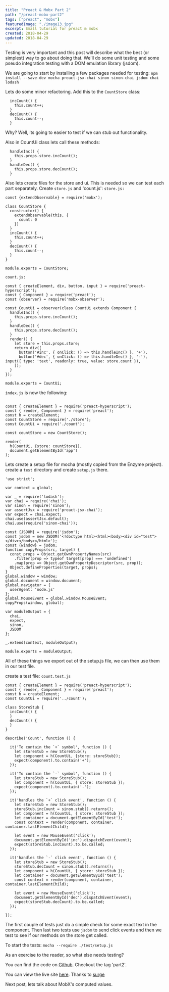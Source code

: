 ```yaml
---
title: "Preact & Mobx Part 2"
path: "/preact-mobx-part2"
tags: ["preact", "mobx"]
featuredImage: "./image13.jpg"
excerpt: Small tutorial for preact & mobx
created: 2018-04-29
updated: 2018-04-29
---
```


Testing is very important and this post will describe what the best (or simplest) way to go about doing that.  We'll do some unit testing and some pseudo integration testing with a DOM emulation library (jsdom).

We are going to start by installing a few packages needed for testing:
`npm install --save-dev mocha preact-jsx-chai sinon sinon-chai jsdom chai lodash`

Lets do some minor refactoring.  Add this to the `CountStore` class:
```
  incCount() {
    this.count++;
  }
  decCount() {
    this.count--;
  }
```
Why?  Well, its going to easier to test if we can stub out functionality.

Also in CountUi class lets call these methods:
```
  handleInc() {
    this.props.store.incCount();
  }
  handleDec() {
    this.props.store.decCount();
  }
```

Also lets create files for the store and ui. This is needed so we can test each part separately.
Create `store.js` and 'count.js':
`store.js:`
```
const {extendObservable} = require('mobx');

class CountStore {
  constructor() {
    extendObservable(this, {
      count: 0
    })
  }
  incCount() {
    this.count++;
  }
  decCount() {
    this.count--;
  }
}

module.exports = CountStore;
```
`count.js:`
```
const { createElement, div, button, input } = require('preact-hyperscript');
const { Component } = require('preact');
const {observer} = require('mobx-observer');

const CountUi = observer(class CountUi extends Component {
  handleInc() {
    this.props.store.incCount();
  }
  handleDec() {
    this.props.store.decCount();
  }
  render() {
    let store = this.props.store;
    return div([
      button('#inc', { onClick: () => this.handleInc() }, '+'),
      button('#dec', { onClick: () => this.handleDec() }, '-'),      input({ type: 'text', readonly: true, value: store.count }),
    ]);
  }
});

module.exports = CountUi;
```
`index.js` is now the following:
```

const { createElement } = require('preact-hyperscript');
const { render, Component } = require('preact');
const h = createElement;
const CountStore = require('./store');
const CountUi = require('./count');

const countStore = new CountStore();

render(
  h(CountUi, {store: countStore}),
  document.getElementById('app')
);
```


Lets create a setup file for mocha (mostly copied from the Enzyme project).
create a `test` directory and create `setup.js` there.

```
'use strict';

var context = global;

var _ = require('lodash');
var chai = require('chai');
var sinon = require('sinon');
var assertJsx = require('preact-jsx-chai');
var expect = chai.expect;
chai.use(assertJsx.default);
chai.use(require('sinon-chai'));

const {JSDOM} = require('jsdom');
const jsdom = new JSDOM('<!doctype html><html><body><div id="test"></div></body></html>');
const {window} = jsdom;
function copyProps(src, target) {
  const props = Object.getOwnPropertyNames(src)
    .filter(prop => typeof target[prop] === 'undefined')
    .map(prop => Object.getOwnPropertyDescriptor(src, prop));
  Object.defineProperties(target, props);
}
global.window = window;
global.document = window.document;
global.navigator = {
  userAgent: 'node.js'
};
global.MouseEvent = global.window.MouseEvent;
copyProps(window, global);

var moduleOutput = {
  chai,
  expect,
  sinon,
  JSDOM
};

_.extend(context, moduleOutput);

module.exports = moduleOutput;
```
All of these things we export out of the setup.js file, we can then use them in our test file.

create a test file: `count.test.js`
```
const { createElement } = require('preact-hyperscript');
const { render, Component } = require('preact');
const h = createElement;
const CountUi = require('../count');

class StoreStub {
  incCount() {
  }
  decCount() {
  }
}

describe('Count', function () {

  it('To contain the `+` symbol', function () {
    let storeStub = new StoreStub();
    let component = h(CountUi, {store: storeStub});
    expect(component).to.contain('+');
  });

  it('To contain the `-` symbol', function () {
    let storeStub = new StoreStub();
    let component = h(CountUi, { store: storeStub });
    expect(component).to.contain('-');
  });

  it('handles the `+` click event', function () {
    let storeStub = new StoreStub();
    storeStub.incCount = sinon.stub().returns();
    let component = h(CountUi, { store: storeStub });
    let container = document.getElementById('test');
    const context = render(component, container, container.lastElementChild);

    let event = new MouseEvent('click');
    document.getElementById('inc').dispatchEvent(event);
    expect(storeStub.incCount).to.be.called;
  });

  it('handles the `-` click event', function () {
    let storeStub = new StoreStub();
    storeStub.decCount = sinon.stub().returns();
    let component = h(CountUi, { store: storeStub });
    let container = document.getElementById('test');
    const context = render(component, container, container.lastElementChild);

    let event = new MouseEvent('click');
    document.getElementById('dec').dispatchEvent(event);
    expect(storeStub.decCount).to.be.called;
  });

});
```
The first couple of tests just do a simple check for some exact text in the component.
Then last two tests use `jsdom` to send click events and then we test to see if our methods on the store get called.

To start the tests:
`mocha --require ./test/setup.js`

As an exercise to the reader, so what else needs testing?

You can find the code on [Github](https://github.com/santoshjoseph99/preact-mobx.git). Checkout the tag 'part2'.

You can view the live site [here](http://preact-mobx-counting.surge.sh/). Thanks to [surge](https://surge.sh/)

Next post, lets talk about MobX's computed values.

